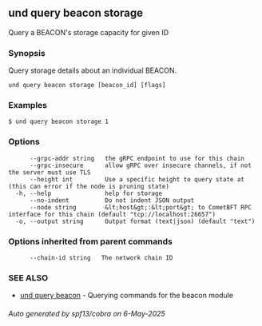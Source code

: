 ## und query beacon storage

Query a BEACON's storage capacity for given ID

### Synopsis

Query storage details about an individual BEACON.

```
und query beacon storage [beacon_id] [flags]
```

### Examples

```
$ und query beacon storage 1
```

### Options

```
      --grpc-addr string   the gRPC endpoint to use for this chain
      --grpc-insecure      allow gRPC over insecure channels, if not the server must use TLS
      --height int         Use a specific height to query state at (this can error if the node is pruning state)
  -h, --help               help for storage
      --no-indent          Do not indent JSON output
      --node string        &lt;host&gt;:&lt;port&gt; to CometBFT RPC interface for this chain (default "tcp://localhost:26657")
  -o, --output string      Output format (text|json) (default "text")
```

### Options inherited from parent commands

```
      --chain-id string   The network chain ID
```

### SEE ALSO

* [und query beacon](und_query_beacon.md)	 - Querying commands for the beacon module

###### Auto generated by spf13/cobra on 6-May-2025
